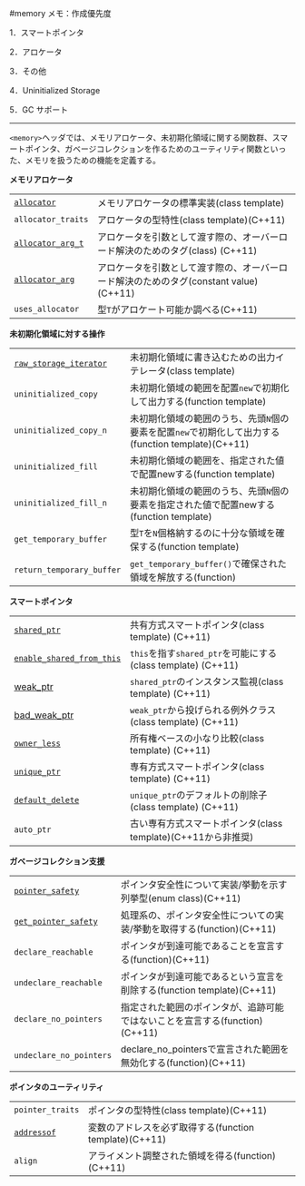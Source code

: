 #memory
メモ：作成優先度

1．スマートポインタ

2．アロケータ

3．その他

4．Uninitialized Storage

5．GC サポート



<hr/>



`<memory>`ヘッダでは、メモリアロケータ、未初期化領域に関する関数群、スマートポインタ、ガベージコレクションを作るためのユーティリティ関数といった、メモリを扱うための機能を定義する。

<b>メモリアロケータ</b>



| | |
|--------------------------------------------------------------------------------------------------------------------|----------------------------------------------------------------------------------------------------------------------------------------------|
| [`allocator`](./memory/allocator.md) | メモリアロケータの標準実装(class template) |
| `allocator_traits` | アロケータの型特性(class template)(C++11) |
| [`allocator_arg_t`](./memory/allocator_arg_t.md) | アロケータを引数として渡す際の、オーバーロード解決のためのタグ(class) (C++11) |
| [`allocator_arg`](./memory/allocator_arg_t.md) | アロケータを引数として渡す際の、オーバーロード解決のためのタグ(constant value) (C++11) |
| `uses_allocator` | 型`T`がアロケート可能か調べる(C++11) |



<b>未初期化領域に対する操作</b>



| | |
|------------------------------------------------------------------------------------------------------------------------------|--------------------------------------------------------------------------------------------------------------------------------------------------------------------------------|
| [`raw_storage_iterator`](./memory/raw_storage_iterator.md) | 未初期化領域に書き込むための出力イテレータ(class template) |
| `uninitialized_copy` | 未初期化領域の範囲を配置`new`で初期化して出力する(function template) |
| `uninitialized_copy_n` | 未初期化領域の範囲のうち、先頭`N`個の要素を配置`new`で初期化して出力する(function template)(C++11) |
| `uninitialized_fill` | 未初期化領域の範囲を、指定された値で配置newする(function template) |
| `uninitialized_fill_n` | 未初期化領域の範囲のうち、先頭`N`個の要素を指定された値で配置newする(function template) |
| `get_temporary_buffer` | 型`T`を`N`個格納するのに十分な領域を確保する(function template) |
| `return_temporary_buffer` | `get_temporary_buffer()`で確保された領域を解放する(function) |




<b>スマートポインタ</b>



| | |
|------------------------------------------------------------------------------------------------------------------------------------|--------------------------------------------------------------------------------------------------------------------|
| [`shared_ptr`](./memory/shared_ptr.md) | 共有方式スマートポインタ(class template) (C++11) |
| [`enable_shared_from_this`](./memory/enable_shared_from_this.md) | `this`を指す`shared_ptr`を可能にする(class template) (C++11) |
| [weak_ptr](./memory/weak_ptr.md) | `shared_ptr`のインスタンス監視(class template) (C++11) |
| [bad_weak_ptr](./memory/bad_weak_ptr.md) | `weak_ptr`から投げられる例外クラス(class template) (C++11) |
| [`owner_less`](./memory/owner_less.md) | 所有権ベースの小なり比較(class template) (C++11) |
| [`unique_ptr`](./memory/unique_ptr.md) | 専有方式スマートポインタ(class template) (C++11) |
| [`default_delete`](./memory/default_delete.md) | `unique_ptr`のデフォルトの削除子(class template) (C++11) |
| `auto_ptr` | 古い専有方式スマートポインタ(class template)(C++11から非推奨) |




<b>ガベージコレクション支援</b>



| | |
|--------------------------------------------------------------------------------------------------------------------------|------------------------------------------------------------------------------------------------------------------------------------------------------------------|
| [`pointer_safety`](./memory/pointer_safety.md) | ポインタ安全性について実装/挙動を示す列挙型(enum class)(C++11) |
| [`get_pointer_safety`](./memory/get_pointer_safety.md) | 処理系の、ポインタ安全性についての実装/挙動を取得する(function)(C++11) |
| `declare_reachable` | ポインタが到達可能であることを宣言する(function)(C++11) |
| `undeclare_reachable` | ポインタが到達可能であるという宣言を削除する(function template)(C++11) |
| `declare_no_pointers` | 指定された範囲のポインタが、追跡可能ではないことを宣言する(function)(C++11) |
| `undeclare_no_pointers` | declare_no_pointersで宣言された範囲を無効化する(function)(C++11) |








<b>ポインタのユーティリティ</b>



| | |
|--------------------------------------------------------------------------------------------------------|--------------------------------------------------------------------------------------------|
| `pointer_traits` | ポインタの型特性(class template)(C++11) |
| [`addressof`](./memory/addressof.md) | 変数のアドレスを必ず取得する(function template)(C++11) |
| `align` | アライメント調整された領域を得る(function)(C++11) |






